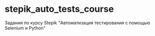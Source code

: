 # stepik_auto_tests_course
Задания по курсу Stepik "Автоматизация тестирования с помощью Selenium и Python"

